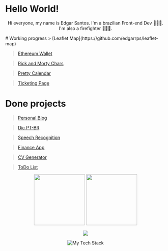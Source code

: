 # Hello World!
<p align="center">
Hi everyone, my name is Edgar Santos. I'm a brazilian Front-end Dev 👨🏽‍💻. I'm also a firefighter 👨🏽‍🚒.
 </p>
# Working progress
> [Leaflet Map](https://github.com/edgarrps/leaflet-map)

> [Ethereum Wallet](https://github.com/edgarrps/eth-wallet)

> [Rick and Morty Chars](https://github.com/edgarrps/rick-and-morty)

> [Pretty Calendar](https://github.com/edgarrps/pretty-calendar)

> [Ticketing Page](https://github.com/edgarrps/ticketing-page)


#


# Done projects
> [Personal Blog](https://github.com/edgarrps/personal-blog)

> [Dic PT-BR](https://github.com/edgarrps/dic-ptbr)

> [Speech Recognition](https://github.com/edgarrps/speech-recognition)

> [Finance App](https://github.com/edgarrps/finance-app)

> [CV Generator](https://github.com/edgarrps/cv-generator)

> [ToDo List](https://github.com/edgarrps/todo-list)


<div align='center'>
  <img height="160em" src="https://github-readme-stats.vercel.app/api?username=edgarrps&show_icons=true&hide_border=true&theme=transparent"/>
  <img height="160em" src="https://github-readme-stats-git-masterrstaa-rickstaa.vercel.app/api/top-langs/?username=edgarrps&layout=compact&langs_count=7&hide_border=true&theme=transparent"/>
</div>

<p align="center">
<img src="https://streak-stats.demolab.com?user=edgarrps&theme=transparent&hide_border=true&border_radius=0&date_format=j%2Fn%5B%2FY%5D" />
</picture>
</p>

<p align="center">
<img src="https://github-readme-tech-stack.vercel.app/api/cards?title=-%20MY%20FAVORITE%20TECHNOLOGIES%20-&align=center&titleAlign=center&fontFamily=Roboto%20Mono&fontWeight=bold&showBorder=false&lineHeight=6&lineCount=2&theme=facebook&gap=8&hideBg=true&line1=TypeScript,TypeScript,3178C6;Next.js,Next.js,000000;react,react,3094e9;&line2=JavaScript,JavaScript,F7DF1E;TailwindCSS,TailwindCSS,06B6D4;Go,Go,06B6C1" alt="My Tech Stack" />
  </p>
